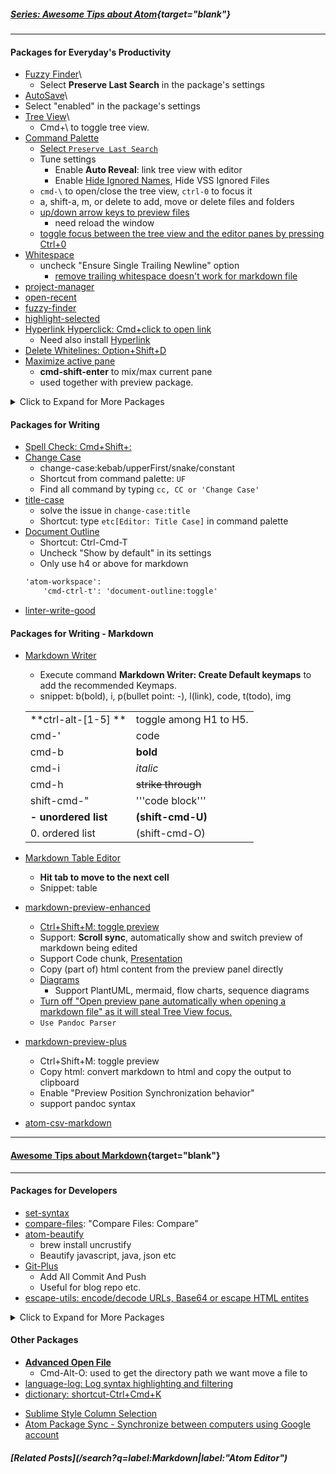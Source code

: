 ##### [Series: Awesome Tips about Atom](https://lifelongprogrammer.blogspot.com/search/label/Atom_Series){target="blank"}
<script src="https://lifelongprogrammer.blogspot.com/feeds/posts/default/-/Atom_Series?orderby=updated&amp;alt=json-in-script&amp;callback=series&amp;max-results=20"></script>
---

<!-- SD:
The Must Have Atom Packages for Productivity, Developers, Writing, Writing with Markdown and etc.
-->

#### Packages for Everyday's Productivity
- [Fuzzy Finder](https://atom.io/packages/fuzzy-finder)\
  - Select **Preserve Last Search** in the package's settings
- [AutoSave](https://atom.io/packages/autosave)\
- Select "enabled" in the package's settings
- [Tree View](https://atom.io/packages/tree-view)\
  - Cmd+\\ to toggle tree view.
- [Command Palette](https://atom.io/packages/command-palette)
  - [Select ```Preserve Last Search```](https://github.com/atom/atom/issues/16097)
  - Tune settings
    - Enable **Auto Reveal**: link tree view with editor
    - Enable [Hide Ignored Names](https://discuss.atom.io/t/a-way-to-hide-the-ds-store-files-in-the-tree-view/1431), Hide VSS Ignored Files
  - ```cmd-\``` to open/close the tree view, ```ctrl-0``` to focus it
  - a, shift-a, m, or delete to add, move or delete files and folders
  - [up/down arrow keys to preview files](https://github.com/atom/tree-view/issues/834)
    - need reload the window
  - [toggle focus between the tree view and the editor panes by pressing Ctrl+0](https://discuss.atom.io/t/toggle-tree-view-lose-focus/10055)
- [Whitespace](https://atom.io/packages/whitespace)
  - uncheck "Ensure Single Trailing Newline" option
    * [remove trailing whitespace doesn't work for markdown file](https://github.com/atom/whitespace/issues/68) <!-- - Change the file suffix then change it back -->
- [project-manager](https://atom.io/packages/project-manager)
- [open-recent](https://atom.io/packages/open-recent)
- [fuzzy-finder](https://atom.io/packages/fuzzy-finder)
- [highlight-selected](https://atom.io/packages/highlight-selected)
- [Hyperlink Hyperclick: Cmd+click to open link](https://atom.io/packages/hyperlink-hyperclick)
  - Need also install [Hyperlink](https://atom.io/packages/hyperclick)
- [Delete Whitelines: Option+Shift+D](https://atom.io/packages/delete-whitelines)
- [Maximize active pane](https://atom.io/packages/maximize-panes)
  - **cmd-shift-enter** to mix/max current pane
  - used together with preview package.

<details><summary>Click to Expand for More Packages</summary>

- [zentabs](https://atom.io/packages/zentabs)
  - Keep your opened tabs below a maximum limit, closing the oldest one first.
  - Temp tabs:
    - The temp tab will kind of conflict with zentabs: we don't want to close unsaved tabs, but they are also counted, if we have too many unsaved tabs, then after a while, only unsaved tabs will be left open.
    - One approach is to use only a few (<2) temp unsaved tabs, put temp content into tmep files like tmp.txt etc.
    - Reason: (1) project find(Command+Shift+F) will not search for temp tabs; (2) temp tabs would get lost when Atom crashes (like open a big file accidentally).
- [keybinding-cheatsheet](https://atom.io/packages/keybinding-cheatsheet)
  - Ctrl+Option+/: quickly find keybindings
- [Jumpy: shortcut-shift + enter](https://atom.io/packages/jumpy)
- [pinned-tabs](https://atom.io/packages/pinned-tabs){target="blank"}: pin tabs to save context
- [bracket-matcher](https://atom.io/packages/bracket-matcher)
  - **ctrl-m** to jump to the bracket matching the one adjacent to the cursor
  - **ctrl-cmd-m** to select all the text inside the current brackets
</details>


#### Packages for Writing
- [Spell Check: Cmd+Shift+:](https://atom.io/packages/spell-check)
- [Change Case](https://atom.io/packages/change-case)
  - change-case:kebab/upperFirst/snake/constant
  - Shortcut from command palette: `UF`
  - Find all command by typing `cc, CC or 'Change Case'`
- [title-case](https://atom.io/packages/title-case)
  - solve the issue in `change-case:title`
  - Shortcut: type `etc[Editor: Title Case]` in command palette
- [Document Outline](https://atom.io/packages/document-outline)
  - Shortcut: Ctrl-Cmd-T
  - Uncheck "Show by default" in its settings
  - Only use h4 or above for markdown
  ```markdown
  'atom-workspace':
      'cmd-ctrl-t': 'document-outline:toggle'
  ```
- [linter-write-good](https://atom.io/packages/linter-write-good)

#### Packages for Writing - Markdown
- [Markdown Writer](https://atom.io/packages/markdown-writer)
  - Execute command **Markdown Writer: Create Default keymaps** to add the recommended Keymaps.
  - snippet: b(bold), i, p(bullet point: -), l(link), code, t(todo), img

  |                      |                        |
  |:-------------------- |:---------------------- |
  | **ctrl-alt-[1-5] **  | toggle among H1 to H5. |
  | cmd-'                | code                   |
  | cmd-b                | **bold**               |
  | cmd-i                | _italic_               |
  | cmd-h                | ~~strike through~~     |
  | shift-cmd-"          | '''code block'''       |
  | **- unordered list** | **(shift-cmd-U)**      |
  | 0. ordered list      | (shift-cmd-O)          |

- [Markdown Table Editor](https://atom.io/packages/markdown-table-editor)
  - **Hit tab to move to the next cell**
  - Snippet: table
- [markdown-preview-enhanced](https://github.com/shd101wyy/markdown-preview-enhanced)
  - [Ctrl+Shift+M: toggle preview](https://github.com/shd101wyy/markdown-preview-enhanced/issues/1137)
  - Support: **Scroll sync**, automatically show and switch preview of markdown being edited
  - Support Code chunk, [Presentation](https://shd101wyy.github.io/markdown-preview-enhanced/#/presentation)
  - Copy (part of) html content from the preview panel directly
  - [Diagrams](https://shd101wyy.github.io/markdown-preview-enhanced/#/diagrams)
    - Support PlantUML, mermaid, flow charts, sequence diagrams
  - [Turn off "Open preview pane automatically when opening a markdown file" as it will steal Tree View focus.](https://github.com/shd101wyy/markdown-preview-enhanced/issues/1054)
  - `Use Pandoc Parser`
- [markdown-preview-plus](https://atom.io/packages/markdown-preview-plus)
  - Ctrl+Shift+M: toggle preview
  - Copy html: convert markdown to html and copy the output to clipboard
  - Enable "Preview Position Synchronization behavior"
  - support pandoc syntax
- [atom-csv-markdown](https://atom.io/packages/atom-csv-markdown)

<!--
tidy-markdown: not work
beautifier: not work: script tag
-->

---

#### [Awesome Tips about Markdown](https://lifelongprogrammer.blogspot.com/search/label/Markdown_Series){target="blank"}
<script src="https://lifelongprogrammer.blogspot.com/feeds/posts/default/-/Markdown_Series?orderby=updated&amp;alt=json-in-script&amp;callback=series&amp;max-results=20"></script>

---

#### Packages for Developers
- [set-syntax](https://atom.io/packages/set-syntax)
- [compare-files](https://atom.io/packages/compare-files): "Compare Files: Compare"
- [atom-beautify](https://atom.io/packages/atom-beautify)
  - brew install uncrustify
  - Beautify javascript, java, json etc
- [Git-Plus](https://atom.io/packages/git-plus)
  - Add All Commit And Push
  - Useful for blog repo etc.
- [escape-utils: encode/decode URLs, Base64 or escape HTML entites](https://atom.io/packages/escape-utils)

<details><summary>Click to Expand for More Packages</summary>

- [atom-runner: run javascript, python, go, bash etc directly in atom](https://atom.io/packages/atom-runner)
- [atom-ternjs: JavaScript code intelligence](https://atom.io/packages/atom-ternjs)
<!-- - [Sync-on-Save](https://atom.io/packages/sync-on-save) -->
- [linter](https://atom.io/packages/linter) [link](https://atomlinter.github.io/)
  * [jsonlint](https://atom.io/packages/linter-jsonlint)
- [vim-mode-plus](https://github.com/t9md/atom-vim-mode-plus)
  - Settings: Start in insert mode
  - [hit escape to close autocomplete popup](https://github.com/t9md/atom-vim-mode-plus/wiki/TIPS#in-insert-mode-hitting-escape-to-close-autocomplete-popup-result-in-normal-mode-but-want-to-remain-in-insert-mode)
  ```
  'atom-text-editor.vim-mode-plus.insert-mode.autocomplete-active':
    'escape': 'autocomplete-plus:cancel'
  ```
  - [remap escape key](https://github.com/t9md/atom-vim-mode-plus/issues/130#issuecomment-286776553)
  ```
  <!-- Open Atom -> Keymap and add: -->
  'atom-text-editor.vim-mode-plus.insert-mode':
    'cmd ^cmd ^ctrl': 'vim-mode-plus:activate-normal-mode'
  ```
- [emmet-simplified](https://atom.io/packages/emmet-simplified)
  - Not [emmet](https://atom.io/packages/emmet) which defines a lot of default keys and conflict with atom.
</details>

#### Other Packages
- [**Advanced Open File**](https://atom.io/packages/advanced-open-file)
  - Cmd-Alt-O: used to get the directory path we want move a file to
- [language-log: Log syntax highlighting and filtering](https://atom.io/packages/language-log)
- [dictionary: shortcut-Ctrl+Cmd+K](https://atom.io/packages/dictionary)
<!-- - [ide-bash](https://atom.io/packages/ide-bash) -->
- [Sublime Style Column Selection](https://atom.io/packages/sublime-style-column-selection)
- [Atom Package Sync - Synchronize between computers using Google account](https://atom.io/packages/atom-package-sync)

<!-- - [split-diff](https://atom.io/packages/split-diff) -->
<!-- - [teletype: collaborate on code in real time](https://atom.io/packages/teletype) -->
<!-- - [ide-bash](https://atom.io/packages/ide-bash) -->

<!-- #### Tips
- `apm list --installed --enabled`{.bash} -->

##### [Related Posts](/search?q=label:Markdown|label:"Atom Editor")
<script src="https://lifelongprogrammer.blogspot.com/feeds/posts/default/-/Atom Editor?orderby=updated&alt=json-in-script&callback=weightedRandomRelatedPosts&max-results=20"></script>
<script src="https://lifelongprogrammer.blogspot.com/feeds/posts/default/-/Markdown?orderby=updated&amp;alt=json-in-script&amp;callback=weightedRandomRelatedPosts&amp;max-results=20"></script>
